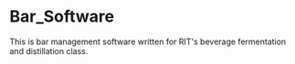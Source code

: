 # Bar_Software

This is bar management software written for RIT's beverage fermentation and distillation class. 
